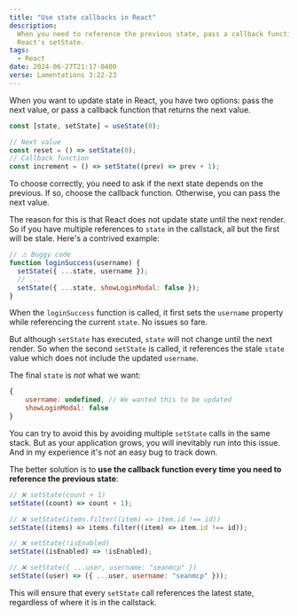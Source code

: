 ```yaml
---
title: "Use state callbacks in React"
description:
  When you need to reference the previous state, pass a callback function to
  React's setState.
tags:
  - React
date: 2024-06-27T21:17-0400
verse: Lamentations 3:22-23
---
```


When you want to update state in React, you have two options: pass the next
value, or pass a callback function that returns the next value.

```js
const [state, setState] = useState(0);

// Next value
const reset = () => setState(0);
// Callback function
const increment = () => setState((prev) => prev + 1);
```

To choose correctly, you need to ask if the next state depends on the previous.
If so, choose the callback function. Otherwise, you can pass the next value.

The reason for this is that React does not update state until the next render.
So if you have multiple references to `state` in the callstack, all but the
first will be stale. Here's a contrived example:

```js
// ⚠ Buggy code
function loginSuccess(username) {
  setState({ ...state, username });
  // ...
  setState({ ...state, showLoginModal: false });
}
```

When the `loginSuccess` function is called, it first sets the `username`
property while referencing the current `state`. No issues so fare.

But although `setState` has executed, `state` will not change until the next
render. So when the second `setState` is called, it references the stale `state`
value which does not include the updated `username`.

The final `state` is _not_ what we want:

```js
{
    username: undefined, // We wanted this to be updated
    showLoginModal: false
}
```

You can try to avoid this by avoiding multiple `setState` calls in the same
stack. But as your application grows, you will inevitably run into this issue.
And in my experience it's not an easy bug to track down.

The better solution is to **use the callback function every time you need to
reference the previous state**:

```js
// ❌ setState(count + 1)
setState((count) => count + 1);

// ❌ setState(items.filter((item) => item.id !== id))
setState((items) => items.filter((item) => item.id !== id));

// ❌ setState(!isEnabled)
setState((isEnabled) => !isEnabled);

// ❌ setState({ ...user, username: "seanmcp" })
setState((user) => ({ ...user, username: "seanmcp" }));
```

This will ensure that every `setState` call references the latest state,
regardless of where it is in the callstack.
